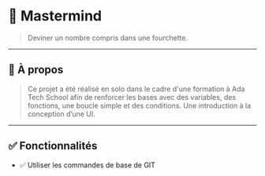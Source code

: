 # 🧠 Mastermind

> Deviner un nombre compris dans une fourchette.

---

## 📌 À propos

> Ce projet a été réalisé en solo dans le cadre d'une formation à Ada Tech School afin de renforcer les bases avec des variables, des fonctions, une boucle simple et des conditions. Une introduction à la conception d’une UI.

---

## ✅ Fonctionnalités

- ✅ Utiliser les commandes de base de GIT
